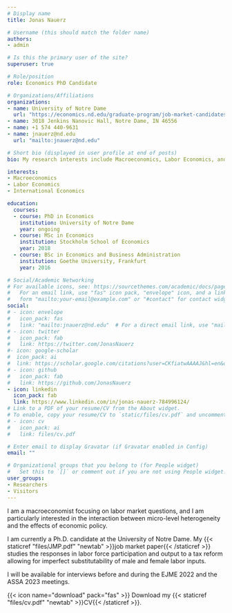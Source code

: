 ```yaml
---
# Display name
title: Jonas Nauerz

# Username (this should match the folder name)
authors:
- admin

# Is this the primary user of the site?
superuser: true

# Role/position
role: Economics PhD Candidate

# Organizations/Affiliations
organizations:
- name: University of Notre Dame 
  url: "https://economics.nd.edu/graduate-program/job-market-candidates/"
- name: 3018 Jenkins Nanovic Hall, Notre Dame, IN 46556
- name: +1 574 440-9631
- name: jnauerz@nd.edu 
  url: "mailto:jnauerz@nd.edu"

# Short bio (displayed in user profile at end of posts)
bio: My research interests include Macroeconomics, Labor Economics, and International Economics.

interests:
- Macroeconomics
- Labor Economics
- International Economics

education:
  courses:
  - course: PhD in Economics
    institution: University of Notre Dame
    year: ongoing
  - course: MSc in Economics
    institution: Stockholm School of Economics
    year: 2018
  - course: BSc in Economics and Business Administration
    institution: Goethe University, Frankfurt
    year: 2016

# Social/Academic Networking
# For available icons, see: https://sourcethemes.com/academic/docs/page-builder/#icons
#   For an email link, use "fas" icon pack, "envelope" icon, and a link in the
#   form "mailto:your-email@example.com" or "#contact" for contact widget.
social:
# - icon: envelope
#   icon_pack: fas
#   link: "mailto:jnauerz@nd.edu"  # For a direct email link, use "mailto:test@example.org".
# - icon: twitter
#   icon_pack: fab
#   link: https://twitter.com/JonasNauerz
#- icon: google-scholar
#  icon_pack: ai
#  link: https://scholar.google.com/citations?user=CKfiatwAAAAJ&hl=en&oi=ao
# - icon: github
#   icon_pack: fab
#   link: https://github.com/JonasNauerz
- icon: linkedin
  icon_pack: fab
  link: https://www.linkedin.com/in/jonas-nauerz-784996124/
# Link to a PDF of your resume/CV from the About widget.
# To enable, copy your resume/CV to `static/files/cv.pdf` and uncomment the lines below.
# - icon: cv
#   icon_pack: ai
#   link: files/cv.pdf

# Enter email to display Gravatar (if Gravatar enabled in Config)
email: ""

# Organizational groups that you belong to (for People widget)
#   Set this to `[]` or comment out if you are not using People widget.
user_groups:
- Researchers
- Visitors
---
```


I am a macroeconomist focusing on labor market questions, and I am particularly interested in the interaction between micro-level heterogeneity and the effects of economic policy.

I am currently a Ph.D. candidate at the University of Notre Dame. My  {{< staticref "files/JMP.pdf" "newtab" >}}job market paper{{< /staticref >}}  studies the responses in labor force participation and output to a tax reform allowing for imperfect substitutability of male and female labor inputs.

I will be available for interviews before and during the EJME 2022 and the ASSA 2023 meetings.

{{< icon name="download" pack="fas" >}} Download my {{< staticref "files/cv.pdf" "newtab" >}}CV{{< /staticref >}}.
